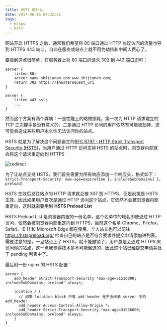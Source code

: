 ```yaml
---
title: HSTS 是什么
date: 2017-06-16 07:32:42
tags:
  - https
  - hsts
---
```


网站开启 HTTPS 之后，通常我们希望将 80 端口通过 HTTP 协议访问的流量也导到 HTTPS 443 端口，自此在服务或站点上就不用为劫持和中间人费心了。

要做到这点很简单，在服务器上将 80 端口的请求 302 到 443 端口即可：

```nginx
server {
    listen 80;
    server_name shijianan.com www.shijianan.com;
    return 302 https://$host$request_uri
}

server {
    listen 443 ssl;
    ...
}
```

然而这个方案有两个弊端：一是性能上的略微损耗，第一次为 HTTP 请求建立的 TCP 三次握手是没有意义的，二是通过 HTTP 访问的用户依然有可能被劫持，这可能会造成某些用户永久性无法访问你的站点。

HSTS 就是为了解决这个问题诞生的[RFC 6797 - HTTP Strict Transport Security (HSTS)](https://tools.ietf.org/html/rfc6797)，当用户通过 HTTP 访问支持 HSTS 的站点时，浏览器内部就会将这个请求重定向到 HTTPS

![redirect](http://oiw32lugp.qnssl.com/2017-06-15-232131.jpg)

为了让站点支持 HSTS，我们首先需要为所有响应添加一个响应头，格式如下：`Strict-Transport-Security: max-age=expireTime [; includeSubDomains] [; preload]`

HSTS 生效后发往站点的 HTTP 请求就会被 307 到 HTTPS，但是前提是 HSTS 生效，因此如果用户首次是通过 HTTP 访问这个站点，它依然不会被浏览器内部重定向，这时就需要用到 **HSTS Preload List**

HSTS Preload List 是浏览器内置的一份名单，这个名单中的域名即使通过 HTTP 访问，依然会被浏览器内部重定向到 HTTPS，目前这个名单 Chrome、Firefox、Safari、IE 11 和 Microsoft Edge 都在使用，个人站长也可以前往 https://hstspreload.org/ 检查自己的站点是否符合要求并提交申请添加进列表。需要注意的是，一旦站点上了 HSTS，就不能撤销了，用户总是会通过 HTTPS 来访问你的站点，这一点我觉得技术是不可能倒退的，因此这个站已经提交申请并处于 pending 列表中了。

最后附一份 nginx 的 HSTS 配置：

```nginx
server {
    add_header Strict-Transport-Security "max-age=31536000; includeSubDomains; preload" always;

    location / {
      // 如果 location block 中有 add_header 是不会继承 server 中的 add_header
      add_header Access-Control-Allow-Origin *;
      add_header Strict-Transport-Security "max-age=31536000; includeSubDomains; preload" always;
    }
}
```

